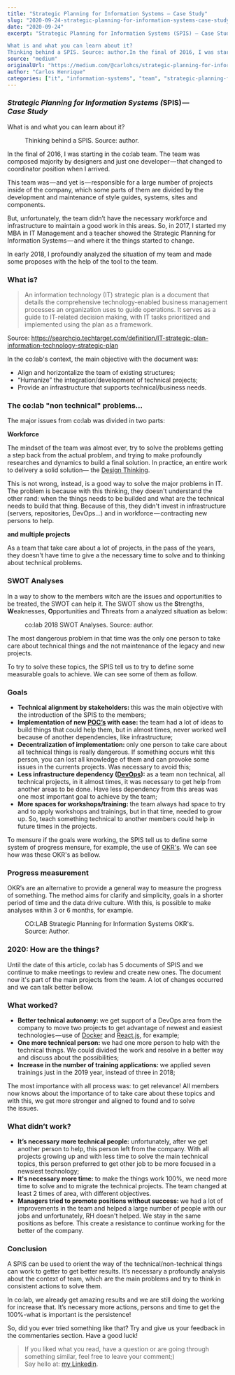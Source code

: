 ```yaml
---
title: "Strategic Planning for Information Systems — Case Study"
slug: "2020-09-24-strategic-planning-for-information-systems-case-study-7138f771c642"
date: "2020-09-24"
excerpt: "Strategic Planning for Information Systems (SPIS) — Case Study

What is and what you can learn about it?
Thinking behind a SPIS. Source: author.In the final of 2016, I was starting in the co:lab team..."
source: "medium"
originalUrl: "https://medium.com/@carlohcs/strategic-planning-for-information-systems-case-study-7138f771c642?source=rss-3ad5ddeda9f9------2"
author: "Carlos Henrique"
categories: ["it", "information-systems", "team", "strategic-planning-for-it", "planing-technology"]
---
```


<h3>
<em>Strategic Planning for Information Systems (</em>SPIS)<em> — Case&nbsp;Study</em>
</h3>
<p>What is and what you can learn about&nbsp;it?</p>
<figure><img alt="" src="/static/img/blog/1_8P7OXntH5MFyX3QjTQgn6w.png" data-original-src="https://cdn-images-1.medium.com/max/1024/1*8P7OXntH5MFyX3QjTQgn6w.png"><figcaption>Thinking behind a SPIS. Source:&nbsp;author.</figcaption></figure><p>In the final of 2016, I was starting in the co:lab team. The team was composed majority by designers and just one developer — that changed to coordinator position when I&nbsp;arrived.</p>
<p>This team was — and yet is — responsible for a large number of projects inside of the company, which some parts of them are divided by the development and maintenance of style guides, systems, sites and components.</p>
<p>But, unfortunately, the team didn’t have the necessary workforce and infrastructure to maintain a good work in this areas. So, in 2017, I started my MBA in IT Management and a teacher showed the Strategic Planning for Information Systems — and where it the things started to&nbsp;change.</p>
<p>In early 2018, I profoundly analyzed the situation of my team and made some proposes with the help of the tool to the&nbsp;team.</p>
<h3>What is?</h3>
<blockquote>An information technology (IT) strategic plan is a document that details the comprehensive technology-enabled business management processes an organization uses to guide operations. It serves as a guide to IT-related decision making, with IT tasks prioritized and implemented using the plan as a framework.</blockquote>
<p>Source: <a href="https://searchcio.techtarget.com/definition/IT-strategic-plan-information-technology-strategic-plan">https://searchcio.techtarget.com/definition/IT-strategic-plan-information-technology-strategic-plan</a></p>
<p>In the co:lab's context, the main objective with the document&nbsp;was:</p>
<ul>
<li>Align and horizontalize the team of existing structures;</li>
<li>“Humanize” the integration/development of technical projects;</li>
<li>Provide an infrastructure that supports technical/business needs.</li>
</ul>
<h3>The co:lab "non technical" problems…</h3>
<p>The major issues from co:lab was divided in two&nbsp;parts:</p>
<p><strong>Workforce</strong></p>
<p>The mindset of the team was almost ever, try to solve the problems getting a step back from the actual problem, and trying to make profoundly researches and dynamics to build a final solution. In practice, an entire work to delivery a solid solution— the <a href="https://www.ideou.com/blogs/inspiration/what-is-design-thinking#:~:text=Design%20thinking%20is%20a%20process,%2C%20services%2C%20and%20internal%20processes.">Design Thinking</a>.</p>
<p>This is not wrong, instead, is a good way to solve the major problems in IT. The problem is because with this thinking, they doesn't understand the other rand: when the things needs to be builded and what are the technical needs to build that thing. Because of this, they didn't invest in infrastructure (servers, repositories, DevOps…) and in workforce — contracting new persons to&nbsp;help.</p>
<p><strong>and multiple&nbsp;projects</strong></p>
<p>As a team that take care about a lot of projects, in the pass of the years, they doesn't have time to give a the necessary time to solve and to thinking about technical problems.</p>
<h3>SWOT Analyses</h3>
<p>In a way to show to the members witch are the issues and opportunities to be treated, the SWOT can help it. The SWOT show us the <strong>S</strong>trengths, <strong>W</strong>eaknesses, <strong>O</strong>pportunities and <strong>T</strong>hreats from a analyzed situation as&nbsp;below:</p>
<figure><img alt="" src="/static/img/blog/1_ak6_rIUMOtDficqAZewWlw.png" data-original-src="https://cdn-images-1.medium.com/max/1024/1*ak6_rIUMOtDficqAZewWlw.png"><figcaption>co:lab 2018 SWOT Analyses. Source:&nbsp;author.</figcaption></figure><p>The most dangerous problem in that time was the only one person to take care about technical things and the not maintenance of the legacy and new projects.</p>
<p>To try to solve these topics, the SPIS tell us to try to define some measurable goals to achieve. We can see some of them as&nbsp;follow.</p>
<h3>Goals</h3>
<ul>
<li>
<strong>Technical alignment by stakeholders: </strong>this was the main objective with the introduction of the SPIS to the&nbsp;members;</li>
<li>
<strong>Implementation of new </strong><a href="https://searchcio.techtarget.com/definition/proof-of-concept-POC"><strong>POC’s</strong></a><strong> with ease: </strong>the team had a lot of ideas to build things that could help them, but in almost times, never worked well because of another dependencies, like infrastructure;</li>
<li>
<strong>Decentralization of implementation: </strong>only one person to take care about all technical things is really dangerous. If something occurs whit this person, you can lost all knowledge of them and can provoke some issues in the currents projects. Was necessary to avoid&nbsp;this;</li>
<li>
<strong>Less infrastructure dependency (</strong><a href="https://theagileadmin.com/what-is-devops/"><strong>DevOps</strong></a><strong>): </strong>as a team non technical, all technical projects, in it almost times, it was necessary to get help from another areas to be done. Have less dependency from this areas was one most important goal to achieve by the&nbsp;team;</li>
<li>
<strong>More spaces for workshops/training: </strong>the team always had space to try and to apply workshops and trainings, but in that time, needed to grow up. So, teach something technical to another members could help in future times in the projects.</li>
</ul>
<p>To mensure if the goals were working, the SPIS tell us to define some system of progress mensure, for example, the use of <a href="https://adaptmethodology.com/okr-at-google/">OKR's</a>. We can see how was these OKR's as&nbsp;bellow.</p>
<h3>Progress measurement</h3>
<p>OKR’s are an alternative to provide a general way to measure the progress of something. The method aims for clarify and simplicity, goals in a shorter period of time and the data drive culture. With this, is possible to make analyses within 3 or 6 months, for&nbsp;example.</p>
<figure><img alt="" src="/static/img/blog/1_Jf1T0Rzx41N9n6q3Cjtp-w.png" data-original-src="https://cdn-images-1.medium.com/max/1024/1*Jf1T0Rzx41N9n6q3Cjtp-w.png"><figcaption>CO:LAB Strategic Planning for Information Systems OKR's. Source:&nbsp;Author.</figcaption></figure><h3>2020: How are the&nbsp;things?</h3>
<p>Until the date of this article, co:lab has 5 documents of SPIS and we continue to make meetings to review and create new ones. The document now it's part of the main projects from the team. A lot of changes occurred and we can talk better&nbsp;bellow.</p>
<h3>What worked?</h3>
<ul>
<li>
<strong>Better technical autonomy: </strong>we get support of a DevOps area from the company to move two projects to get advantage of newest and easiest technologies — use of <a href="https://www.docker.com/">Docker</a> and <a href="https://reactjs.org/">React.js</a>, for&nbsp;example;</li>
<li>
<strong>One more technical person: </strong>we had one more person to help with the technical things. We could divided the work and resolve in a better way and discuss about the possibilities;</li>
<li>
<strong>Increase in the number of training applications: </strong>we applied seven trainings just in the 2019 year, instead of three in&nbsp;2018;</li>
</ul>
<p>The most importance with all process was: to get relevance! All members now knows about the importance of to take care about these topics and with this, we get more stronger and aligned to found and to solve the&nbsp;issues.</p>
<h3>What didn’t&nbsp;work?</h3>
<ul>
<li>
<strong>It’s necessary more technical people:</strong> unfortunately, after we get another person to help, this person left from the company. With all projects growing up and with less time to solve the main technical topics, this person preferred to get other job to be more focused in a newsiest technology;</li>
<li>
<strong>It's necessary more time: </strong>to make the things work 100%, we need more time to solve and to migrate the technical projects. The team changed at least 2 times of area, with different objectives.</li>
<li>
<strong>Managers tried to promote positions without success: </strong>we had a lot of improvements in the team and helped a large number of people with our jobs and unfortunately, RH doesn't helped. We stay in the same positions as before. This create a resistance to continue working for the better of the&nbsp;company.</li>
</ul>
<h3>Conclusion</h3>
<p>A SPIS can be used to orient the way of the technical/non-technical things can work to getter to get better results. It’s necessary a profoundly analysis about the context of team, which are the main problems and try to think in consistent actions to solve&nbsp;them.</p>
<p>In co:lab, we already get amazing results and we are still doing the working for increase that. It’s necessary more actions, persons and time to get the 100%-what is important is the persistence!</p>
<p>So, did you ever tried something like that? Try and give us your feedback in the commentaries section. Have a good&nbsp;luck!</p>
<blockquote>If you liked what you read, have a question or are going through something similar, feel free to leave your comment;)<br>Say hello at: <a href="https://www.linkedin.com/in/carlohcs">my Linkedin</a>.</blockquote>
<img src="/static/img/blog/stat.jpg" width="1" height="1" alt="" data-original-src="https://medium.com/_/stat?event=post.clientViewed&amp;referrerSource=full_rss&amp;postId=7138f771c642">
